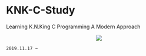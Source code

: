 # KNK-C-Study
Learning K.N.King C Programming A Modern Approach

<div align=center>


<a href="https://github.com/seoul-study/KNK-C-Study/graphs/contributors">
  
  <img src="https://opencollective.com/junior-recruit-scheduler/contributors.svg?width=720"></a>

</div>

`2019.11.17 ~`


